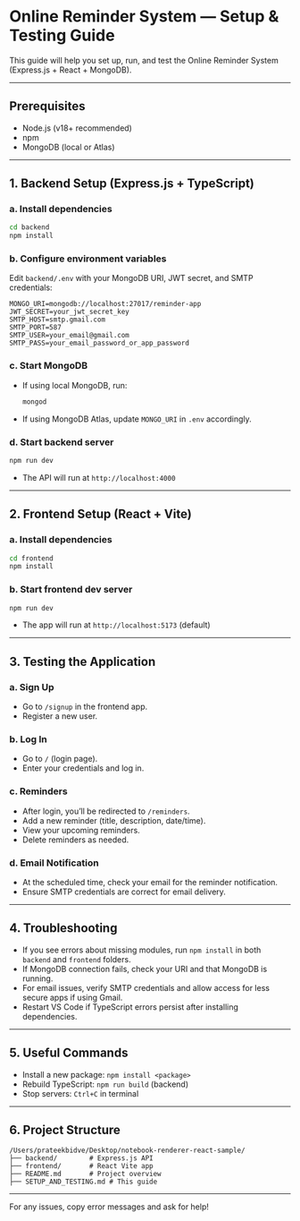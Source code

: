 # Online Reminder System — Setup & Testing Guide

This guide will help you set up, run, and test the Online Reminder System (Express.js + React + MongoDB).

---

## Prerequisites
- Node.js (v18+ recommended)
- npm
- MongoDB (local or Atlas)

---

## 1. Backend Setup (Express.js + TypeScript)

### a. Install dependencies
```sh
cd backend
npm install
```

### b. Configure environment variables
Edit `backend/.env` with your MongoDB URI, JWT secret, and SMTP credentials:
```
MONGO_URI=mongodb://localhost:27017/reminder-app
JWT_SECRET=your_jwt_secret_key
SMTP_HOST=smtp.gmail.com
SMTP_PORT=587
SMTP_USER=your_email@gmail.com
SMTP_PASS=your_email_password_or_app_password
```

### c. Start MongoDB
- If using local MongoDB, run:
  ```sh
  mongod
  ```
- If using MongoDB Atlas, update `MONGO_URI` in `.env` accordingly.

### d. Start backend server
```sh
npm run dev
```
- The API will run at `http://localhost:4000`

---

## 2. Frontend Setup (React + Vite)

### a. Install dependencies
```sh
cd frontend
npm install
```

### b. Start frontend dev server
```sh
npm run dev
```
- The app will run at `http://localhost:5173` (default)

---

## 3. Testing the Application

### a. Sign Up
- Go to `/signup` in the frontend app.
- Register a new user.

### b. Log In
- Go to `/` (login page).
- Enter your credentials and log in.

### c. Reminders
- After login, you’ll be redirected to `/reminders`.
- Add a new reminder (title, description, date/time).
- View your upcoming reminders.
- Delete reminders as needed.

### d. Email Notification
- At the scheduled time, check your email for the reminder notification.
- Ensure SMTP credentials are correct for email delivery.

---

## 4. Troubleshooting
- If you see errors about missing modules, run `npm install` in both `backend` and `frontend` folders.
- If MongoDB connection fails, check your URI and that MongoDB is running.
- For email issues, verify SMTP credentials and allow access for less secure apps if using Gmail.
- Restart VS Code if TypeScript errors persist after installing dependencies.

---

## 5. Useful Commands
- Install a new package: `npm install <package>`
- Rebuild TypeScript: `npm run build` (backend)
- Stop servers: `Ctrl+C` in terminal

---

## 6. Project Structure
```
/Users/prateekbidve/Desktop/notebook-renderer-react-sample/
├── backend/        # Express.js API
├── frontend/       # React Vite app
├── README.md       # Project overview
├── SETUP_AND_TESTING.md # This guide
```

---

For any issues, copy error messages and ask for help!
